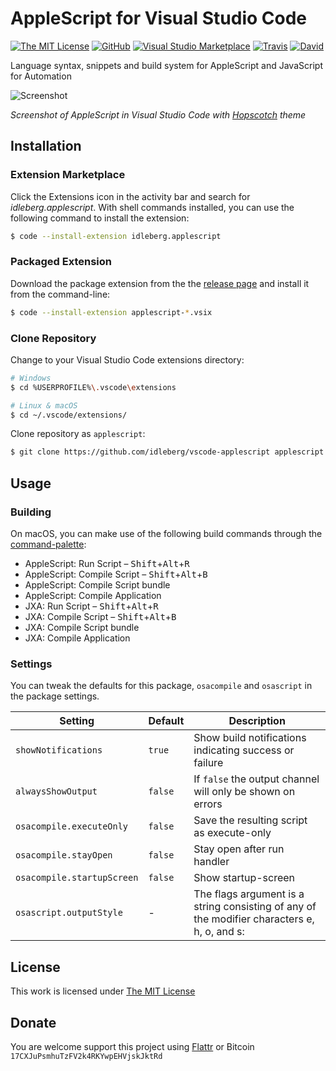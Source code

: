 # AppleScript for Visual Studio Code

[![The MIT License](https://flat.badgen.net/badge/license/MIT/orange)](http://opensource.org/licenses/MIT)
[![GitHub](https://flat.badgen.net/github/release/idleberg/vscode-applescript)](https://github.com/idleberg/vscode-applescript/releases)
[![Visual Studio Marketplace](https://vsmarketplacebadge.apphb.com/installs-short/idleberg.applescript.svg?style=flat-square)](https://marketplace.visualstudio.com/items?itemName=idleberg.applescript)
[![Travis](https://flat.badgen.net/travis/idleberg/vscode-applescript)](https://travis-ci.org/idleberg/vscode-applescript)
[![David](https://flat.badgen.net/david/dev/idleberg/vscode-applescript)](https://david-dm.org/idleberg/vscode-applescript?type=dev)

Language syntax, snippets and build system for AppleScript and JavaScript for Automation

![Screenshot](https://raw.githubusercontent.com/idleberg/vscode-applescript/master/images/screenshot.png)

*Screenshot of AppleScript in Visual Studio Code with [Hopscotch](https://marketplace.visualstudio.com/items?itemName=idleberg.hopscotch) theme*

## Installation

### Extension Marketplace

Click the Extensions icon in the activity bar and search for *idleberg.applescript*. With shell commands installed, you can use the following command to install the extension:

```bash
$ code --install-extension idleberg.applescript
```

### Packaged Extension

Download the package extension from the the [release page](https://github.com/idleberg/vscode-applescript/releases) and install it from the command-line:

```bash
$ code --install-extension applescript-*.vsix
```

### Clone Repository

Change to your Visual Studio Code extensions directory:

```bash
# Windows
$ cd %USERPROFILE%\.vscode\extensions

# Linux & macOS
$ cd ~/.vscode/extensions/
```

Clone repository as `applescript`:

```bash
$ git clone https://github.com/idleberg/vscode-applescript applescript
```

## Usage

### Building

On macOS, you can make use of the following build commands through the [command-palette](https://code.visualstudio.com/docs/editor/codebasics#_command-palette):

* AppleScript: Run Script – <kbd>Shift</kbd>+<kbd>Alt</kbd>+<kbd>R</kbd>
* AppleScript: Compile Script – <kbd>Shift</kbd>+<kbd>Alt</kbd>+<kbd>B</kbd>
* AppleScript: Compile Script bundle
* AppleScript: Compile Application
* JXA: Run Script – <kbd>Shift</kbd>+<kbd>Alt</kbd>+<kbd>R</kbd>
* JXA: Compile Script – <kbd>Shift</kbd>+<kbd>Alt</kbd>+<kbd>B</kbd>
* JXA: Compile Script bundle
* JXA: Compile Application

### Settings

You can tweak the defaults for this package, `osacompile` and `osascript` in the package settings.

Setting                    | Default | Description
---------------------------|---------|------------
`showNotifications`        |`true`   | Show build notifications indicating success or failure
`alwaysShowOutput`         | `false` | If `false` the output channel will only be shown on errors
`osacompile.executeOnly`   |`false`  | Save the resulting script as execute-only
`osacompile.stayOpen`      | `false` | Stay open after run handler
`osacompile.startupScreen` | `false` | Show startup-screen
`osascript.outputStyle`    | -       | The flags argument is a string consisting of any of the modifier characters e, h, o, and s:

## License

This work is licensed under [The MIT License](https://opensource.org/licenses/MIT)

## Donate

You are welcome support this project using [Flattr](https://flattr.com/submit/auto?user_id=idleberg&url=https://github.com/idleberg/vscode-applescript) or Bitcoin `17CXJuPsmhuTzFV2k4RKYwpEHVjskJktRd`

